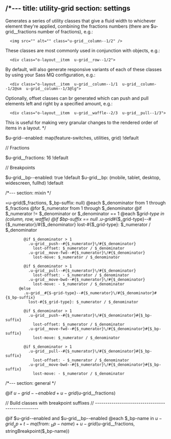 /*---
title: utility-grid
section: settings
---
Generates a series of utility classes that give a fluid width to whichever element they're applied, combining the fractions numbers (there are $u-grid__fractions number of fractions), e.g.:

```example:html
  <img src="" alt="" class="u-grid__column--1/2" />
```

These classes are most commonly used in conjunction with objects, e.g.:

```obj combinatoric example:html
  <div class="o-layout__item  u-grid__row--1/2">
```

By default, will also generate responsive variants of each of these classes by using your Sass MQ configuration, e.g.:

```obj combinatori example with breakpoints:html
  <div class="o-layout__item  u-grid__column--1/1  u-grid__column--1/2@sm  u-grid__column--1/3@lg">
```

Optionally, offset classes can br generated which can push and pull elements left and right by a specified amount, e.g.:

```move helpers:html
  <div class="o-layout__item  u-grid__waffle--2/3  u-grid__pull--1/3">
```

This is useful for making very granular changes to the rendered order of items in a layout.
*/

$u-grid--enabled: map(feature-switches, utilities, grid) !default

// Fractions

$u-grid__fractions: 16 !default

// Breakpoints

$u-grid__bp--enabled: true !default
$u-grid__bp: (mobile, tablet, desktop, widescreen, fullhd) !default

/*---
section: mixin
*/

=u-grid($_fractions, $_bp-suffix: null)
  @each $_denominator from 1 through $_fractions
    @for $_numerator from 1 through $_denominator
      @if $_numerator != $_denominator or $_denominator == 1
        @each $_grid-type in (column, row, waffle)
          @if $_bp-suffix == null
            .u-grid__#{$_grid-type}--#{$_numerator}\/#{$_denominator}
              lost-#{$_grid-type}: $_numerator / $_denominator

            @if $_denominator > 1
              .u-grid__push--#{$_numerator}\/#{$_denominator}
                lost-offset: $_numerator / $_denominator
              .u-grid__move-fwd--#{$_numerator}\/#{$_denominator}
                lost-move: $_numerator / $_denominator

            @if $_denominator > 1
              .u-grid__pull--#{$_numerator}\/#{$_denominator}
                lost-offset: - $_numerator / $_denominator
              .u-grid__move-bwd--#{$_numerator}\/#{$_denominator}
                lost-move: - $_numerator / $_denominator
          @else
            .u-grid__#{$-grid-type}--#{$_numerator}\/#{$_denominator}#{$_bp-suffix}
              lost-#{$_grid-type}: $_numerator / $_denominator

            @if $_denominator > 1
              .u-grid__push--#{$_numerator}\/#{$_denominator}#{$_bp-suffix}
                lost-offset: $_numerator / $_denominator
              .u-grid__move-fwd--#{$_numerator}\/#{$_denominator}#{$_bp-suffix}
                lost-move: $_numerator / $_denominator

            @if $_denominator > 1
              .u-grid__pull--#{$_numerator}\/#{$_denominator}#{$_bp-suffix}
                lost-offset: - $_numerator / $_denominator
              .u-grid__move-bwd--#{$_numerator}\/#{$_denominator}#{$_bp-suffix}
                lost-move: - $_numerator / $_denominator

/*---
section: general
*/

@if $u-grid--enabled
  +u-grid($u-grid__fractions)

// Build classes with breakpoint suffixes
// --------------------------------------------------

@if $u-grid--enabled and $u-grid__bp--enabled
  @each $_bp-name in $u-grid__bp
    +t-mq($from: $_bp-name)
      +u-grid($u-grid__fractions, stringBreakpoint($_bp-name))
